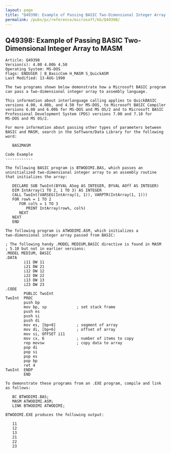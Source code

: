 ```yaml
---
layout: page
title: "Q49398: Example of Passing BASIC Two-Dimensional Integer Array to MASM"
permalink: /pubs/pc/reference/microsoft/kb/Q49398/
---
```


## Q49398: Example of Passing BASIC Two-Dimensional Integer Array to MASM

	Article: Q49398
	Version(s): 4.00 4.00b 4.50
	Operating System: MS-DOS
	Flags: ENDUSER | B_BasicCom H_MASM S_QuickASM
	Last Modified: 13-AUG-1990
	
	The two programs shown below demonstrate how a Microsoft BASIC program
	can pass a two-dimensional integer array to assembly language.
	
	This information about interlanguage calling applies to QuickBASIC
	versions 4.00, 4.00b, and 4.50 for MS-DOS, to Microsoft BASIC Compiler
	versions 6.00 and 6.00b for MS-DOS and MS OS/2 and to Microsoft BASIC
	Professional Development System (PDS) versions 7.00 and 7.10 for
	MS-DOS and MS OS/2.
	
	For more information about passing other types of parameters between
	BASIC and MASM, search in the Software/Data Library for the following
	word:
	
	   BAS2MASM
	
	Code Example
	------------
	
	The following BASIC program is BTWODIMI.BAS, which passes an
	uninitialized two-dimensional integer array to an assembly routine
	that initializes the array:
	
	   DECLARE SUB TwoInt(BYVAL ASeg AS INTEGER, BYVAL AOff AS INTEGER)
	   DIM IntArray(1 TO 2, 1 TO 3) AS INTEGER
	   CALL TwoInt(VARSEG(IntArray(1, 1)), VARPTR(IntArray(1, 1)))
	   FOR row% = 1 TO 2
	      FOR col% = 1 TO 3
	         PRINT IntArray(row%, col%)
	      NEXT
	   NEXT
	   END
	
	The following program is ATWODIMI.ASM, which initializes a
	two-dimensional integer array passed from BASIC:
	
	; The following handy .MODEL MEDIUM,BASIC directive is found in MASM
	; 5.10 but not in earlier versions:
	.MODEL MEDIUM, BASIC
	.DATA
	        i11 DW 11
	        i21 DW 21
	        i12 DW 12
	        i22 DW 22
	        i13 DW 13
	        i23 DW 23
	.CODE
	        PUBLIC TwoInt
	TwoInt  PROC
	        push bp
	        mov bp, sp             ; set stack frame
	        push es
	        push si
	        push di
	        mov es, [bp+8]         ; segment of array
	        mov di, [bp+6]         ; offset of array
	        mov si, OFFSET i11
	        mov cx, 6              ; number of items to copy
	        rep movsw              ; copy data to array
	        pop di
	        pop si
	        pop es
	        pop bp
	        ret 4
	TwoInt  ENDP
	        END
	
	To demonstrate these programs from an .EXE program, compile and link
	as follows:
	
	   BC BTWODIMI.BAS;
	   MASM ATWODIMI.ASM;
	   LINK BTWODIMI ATWODIMI;
	
	BTWODIMI.EXE produces the following output:
	
	   11
	   12
	   13
	   21
	   22
	   23
